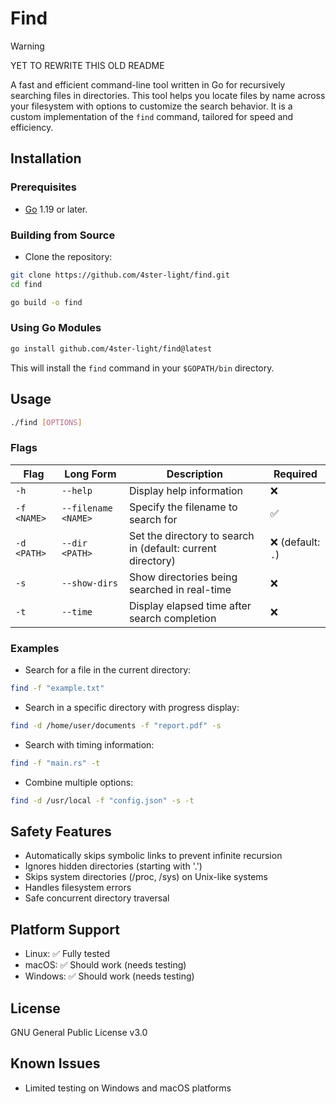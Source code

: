 # Find

> [!WARNING]
> YET TO REWRITE THIS OLD README
>

A fast and efficient command-line tool written in Go for recursively searching files in directories. This tool helps you locate files by name across your filesystem with options to customize the search behavior. It is a custom implementation of the `find` command, tailored for speed and efficiency.

## Installation

### Prerequisites

- [Go](https://go.dev/doc/install) 1.19 or later.

### Building from Source

- Clone the repository:

```bash
git clone https://github.com/4ster-light/find.git
cd find

go build -o find
```

### Using Go Modules

```bash
go install github.com/4ster-light/find@latest
```

This will install the `find` command in your `$GOPATH/bin` directory.

## Usage

```bash
./find [OPTIONS]
```

### Flags

| Flag        | Long Form           | Description                                                 | Required          |
|-------------|---------------------|-------------------------------------------------------------|-------------------|
| `-h`        | `--help`            | Display help information                                    | ❌                |
| `-f <NAME>` | `--filename <NAME>` | Specify the filename to search for                          | ✅                |
| `-d <PATH>` | `--dir <PATH>`      | Set the directory to search in (default: current directory) | ❌ (default: `.`) |
| `-s`        | `--show-dirs`       | Show directories being searched in real-time                | ❌                |
| `-t`        | `--time`            | Display elapsed time after search completion                | ❌                |

### Examples

- Search for a file in the current directory:

```bash
find -f "example.txt"
```

- Search in a specific directory with progress display:

```bash
find -d /home/user/documents -f "report.pdf" -s
```

- Search with timing information:

```bash
find -f "main.rs" -t
```

- Combine multiple options:

```bash
find -d /usr/local -f "config.json" -s -t
```

## Safety Features

- Automatically skips symbolic links to prevent infinite recursion
- Ignores hidden directories (starting with '.')
- Skips system directories (/proc, /sys) on Unix-like systems
- Handles filesystem errors
- Safe concurrent directory traversal

## Platform Support

- Linux: ✅ Fully tested
- macOS: ✅ Should work (needs testing)
- Windows: ✅ Should work (needs testing)

## License

GNU General Public License v3.0

## Known Issues

- Limited testing on Windows and macOS platforms

